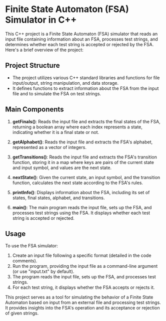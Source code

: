 # Finite State Automaton (FSA) Simulator in C++

This C++ project is a Finite State Automaton (FSA) simulator that reads an input file containing information about an FSA, processes test strings, and determines whether each test string is accepted or rejected by the FSA. Here's a brief overview of the project:

## Project Structure

- The project utilizes various C++ standard libraries and functions for file input/output, string manipulation, and data storage.
- It defines functions to extract information about the FSA from the input file and to simulate the FSA on test strings.

## Main Components

1. **getFinals()**: Reads the input file and extracts the final states of the FSA, returning a boolean array where each index represents a state, indicating whether it is a final state or not.

2. **getAlphabet()**: Reads the input file and extracts the FSA's alphabet, represented as a vector of integers.

3. **getTransitions()**: Reads the input file and extracts the FSA's transition function, storing it in a map where keys are pairs of the current state and input symbol, and values are the next state.

4. **nextState()**: Given the current state, an input symbol, and the transition function, calculates the next state according to the FSA's rules.

5. **printInfo()**: Displays information about the FSA, including its set of states, final states, alphabet, and transitions.

6. **main()**: The main program reads the input file, sets up the FSA, and processes test strings using the FSA. It displays whether each test string is accepted or rejected.

## Usage

To use the FSA simulator:

1. Create an input file following a specific format (detailed in the code comments).
2. Run the program, providing the input file as a command-line argument (or use "input.txt" by default).
3. The program reads the input file, sets up the FSA, and processes test strings.
4. For each test string, it displays whether the FSA accepts or rejects it.

This project serves as a tool for simulating the behavior of a Finite State Automaton based on input from an external file and processing test strings. It provides insights into the FSA's operation and its acceptance or rejection of given strings.

